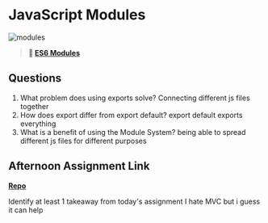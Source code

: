 # JavaScript Modules

![modules](https://bcw.blob.core.windows.net/public/img/1015719031845190)

> **📖 [ES6 Modules](https://codeworksacademy.com/fs-student-guide/resources/wk3/01-Modules)**

## Questions

1. What problem does using exports solve?
Connecting different js files together
2. How does export differ from export default?
export default exports everything
3. What is a benefit of using the Module System?
being able to spread different js files for different purposes
## Afternoon Assignment Link

**[Repo](https://github.com/big-daddy-dom/4-4)**

Identify at least 1 takeaway from today's assignment
I hate MVC but i guess it can help